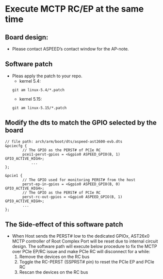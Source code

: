 # Execute MCTP RC/EP at the same time
## Board design:
- Please contact ASPEED’s contact window for the AP-note.
## Software patch
- Pleas apply the patch to your repo.
  - kernel 5.4:
  ```
  git am linux-5.4/*.patch
  ```
  - kernel 5.15:
  ```
  git am linux-5.15/*.patch
  ``` 
## Modify the dts to match the GPIO selected by the board
```
// file path: arch/arm/boot/dts/aspeed-ast2600-evb.dts
&pciecfg {
        // The GPIO as the PERST# of PCIe RC
        pcei1-perst-gpios = <&gpio0 ASPEED_GPIO(B, 1) GPIO_ACTIVE_HIGH>;
            ...
};

&pcie1 {
        // The GPIO used for monitoring PERST# from the host
        perst-ep-in-gpios = <&gpio0 ASPEED_GPIO(B, 0) GPIO_ACTIVE_HIGH>;
        // The GPIO as the PERST# of PCIe RC
        perst-rc-out-gpios = <&gpio0 ASPEED_GPIO(B, 1) GPIO_ACTIVE_HIGH>;
        ...
};
```
## The Side-effect of this software patch
- When Host sends the PERST# low to the dedicated GPIOx, AST26x0 MCTP controller of Root Complex Port will be reset due to internal circuit design. The software path will execute below procedure to fix the MCTP over PCIe EP/RC issue and make PCIe RC will disconnect for a while:
  1. Remove the devices on the RC bus
  2. Toggle the RC-PERST (SSPRST# pin) to reset the PCIe EP and PCIe RC
  3. Rescan the devices on the RC bus
